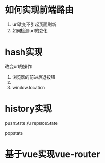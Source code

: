 # 如何实现前端路由
1. url改变不引起页面刷新
2. 如何检测url的变化

# hash实现
改变url的操作
1. 浏览器的前进后退按钮
2. <a> </a>
3. window.location

# history实现
pushState 和 replaceState

popstate

# 基于vue实现vue-router